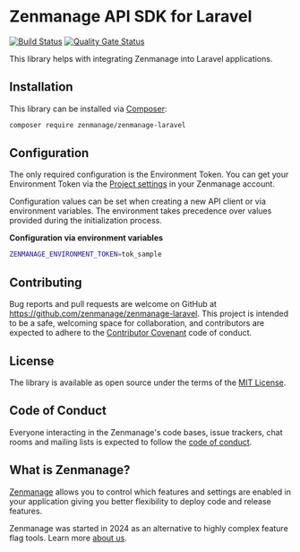 # Zenmanage API SDK for Laravel 

[![Build Status](https://github.com/zenmanage/zenmanage-laravel/actions/workflows/tests.yml/badge.svg)](https://github.com/zenmanage/zenmanage-laravel) [![Quality Gate Status](https://sonarcloud.io/api/project_badges/measure?project=zenmanage_zenmanage-laravel&metric=alert_status)](https://sonarcloud.io/summary/new_code?id=zenmanage_zenmanage-laravel)

This library helps with integrating Zenmanage into Laravel applications.

## Installation

This library can be installed via [Composer](https://getcomposer.org):

```bash
composer require zenmanage/zenmanage-laravel
```

## Configuration

The only required configuration is the Environment Token. You can get your Environment Token via the [Project settings](https://app.zenmanage.com/admin/projects) in your Zenmanage account.

Configuration values can be set when creating a new API client or via environment variables. The environment takes precedence over values provided during the initialization process.

**Configuration via environment variables**

```bash
ZENMANAGE_ENVIRONMENT_TOKEN=tok_sample
```

## Contributing

Bug reports and pull requests are welcome on GitHub at https://github.com/zenmanage/zenmanage-laravel. This project is intended to be a safe, welcoming space for collaboration, and contributors are expected to adhere to the [Contributor Covenant](http://contributor-covenant.org) code of conduct.

## License

The library is available as open source under the terms of the [MIT License](http://opensource.org/licenses/MIT).

## Code of Conduct

Everyone interacting in the Zenmanage's code bases, issue trackers, chat rooms and mailing lists is expected to follow the [code of conduct](https://github.com/zenmanage/zenmanage-laravel/blob/master/CODE_OF_CONDUCT.md).

## What is Zenmanage?

[Zenmanage](https://zenmanage.com/) allows you to control which features and settings are enabled in your application giving you better flexibility to deploy code and release features.

Zenmanage was started in 2024 as an alternative to highly complex feature flag tools. Learn more [about us](https://zenmanage.com/).
